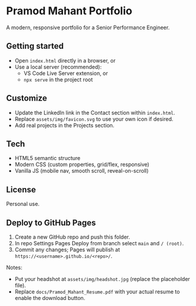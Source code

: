 # Pramod Mahant  Portfolio

A modern, responsive portfolio for a Senior Performance Engineer.

## Getting started

- Open `index.html` directly in a browser, or
- Use a local server (recommended):
  - VS Code Live Server extension, or
  - `npx serve` in the project root

## Customize

- Update the LinkedIn link in the Contact section within `index.html`.
- Replace `assets/img/favicon.svg` to use your own icon if desired.
- Add real projects in the Projects section.

## Tech

- HTML5 semantic structure
- Modern CSS (custom properties, grid/flex, responsive)
- Vanilla JS (mobile nav, smooth scroll, reveal-on-scroll)

## License

Personal use.

## Deploy to GitHub Pages

1. Create a new GitHub repo and push this folder.
2. In repo Settings  Pages  Deploy from branch  select `main` and `/ (root)`.
3. Commit any changes; Pages will publish at `https://<username>.github.io/<repo>/`.

Notes:
- Put your headshot at `assets/img/headshot.jpg` (replace the placeholder file).
- Replace `docs/Pramod_Mahant_Resume.pdf` with your actual resume to enable the download button.
